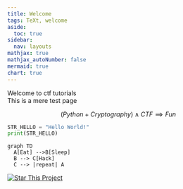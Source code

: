 ```yaml
---
title: Welcome
tags: TeXt, welcome
aside:
  toc: true
sidebar:
  nav: layouts
mathjax: true
mathjax_autoNumber: false
mermaid: true
chart: true
---
```


Welcome to ctf tutorials  
This is a mere test page

$$ (Python + Cryptography) \land CTF\implies Fun $$

```python
STR_HELLO = "Hello World!"
print(STR_HELLO)
```

```mermaid
graph TD
  A[Eat] -->B[Sleep]
  B --> C[Hack]
  C --> |repeat| A
```

[![Star This Project](https://img.shields.io/github/stars/deut-erium/ctf-tutorials.svg?label=Stars&style=social)](https://github.com/deut-erium/ctf-tutorials/)
